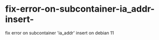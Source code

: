 # fix-error-on-subcontainer-ia_addr-insert-
fix error on subcontainer 'ia_addr' insert  on debian 11
